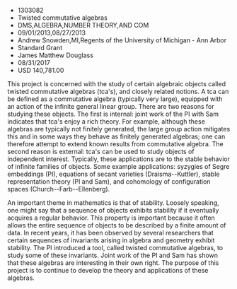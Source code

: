 
* 1303082
* Twisted commutative algebras
* DMS,ALGEBRA,NUMBER THEORY,AND COM
* 09/01/2013,08/27/2013
* Andrew Snowden,MI,Regents of the University of Michigan - Ann Arbor
* Standard Grant
* James Matthew Douglass
* 08/31/2017
* USD 140,781.00

This project is concerned with the study of certain algebraic objects called
twisted commutative algebras (tca's), and closely related notions. A tca can be
defined as a commutative algebra (typically very large), equipped with an action
of the infinite general linear group. There are two reasons for studying these
objects. The first is internal: joint work of the PI with Sam indicates that
tca's enjoy a rich theory. For example, although these algebras are typically
not finitely generated, the large group action mitigates this and in some ways
they behave as finitely generated algebras; one can therefore attempt to extend
known results from commutative algebra. The second reason is external: tca's can
be used to study objects of independent interest. Typically, these applications
are to the stable behavior of infinite families of objects. Some example
applications: syzygies of Segre embeddings (PI), equations of secant varieties
(Draisma--Kuttler), stable representation theory (PI and Sam), and cohomology of
configuration spaces (Church--Farb--Ellenberg).

An important theme in mathematics is that of stability. Loosely speaking, one
might say that a sequence of objects exhibits stability if it eventually
acquires a regular behavior. This property is important because it often allows
the entire sequence of objects to be described by a finite amount of data. In
recent years, it has been observed by several researchers that certain sequences
of invariants arising in algebra and geometry exhibit stability. The PI
introduced a tool, called twisted commutative algebras, to study some of these
invariants. Joint work of the PI and Sam has shown that these algebras are
interesting in their own right. The purpose of this project is to continue to
develop the theory and applications of these algebras.
